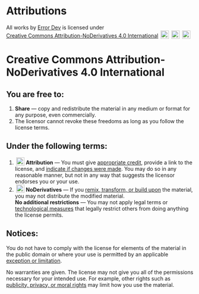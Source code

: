# Attributions
<p xmlns:cc="http://creativecommons.org/ns#" xmlns:dct="http://purl.org/dc/terms/">All works by <a rel="cc:attributionURL dct:creator" property="cc:attributionName" href="https://devicals.github.io/">Error Dev</a> is licensed under <a href="https://creativecommons.org/licenses/by-nd/4.0/?ref=chooser-v1" target="_blank" rel="license noopener noreferrer" style="display:inline-block;">Creative Commons Attribution-NoDerivatives 4.0 International</a>
  <img style="height:22px!important;margin-left:3px;vertical-align:text-bottom;" src="https://mirrors.creativecommons.org/presskit/icons/cc.svg?ref=chooser-v1" alt="">
  <img style="height:22px!important;margin-left:3px;vertical-align:text-bottom;" src="https://mirrors.creativecommons.org/presskit/icons/by.svg?ref=chooser-v1" alt="">
  <img style="height:22px!important;margin-left:3px;vertical-align:text-bottom;" src="https://mirrors.creativecommons.org/presskit/icons/nd.svg?ref=chooser-v1" alt="">
</p>

# Creative Commons Attribution-NoDerivatives 4.0 International
## You are free to:

1. **Share** — copy and redistribute the material in any medium or format for any purpose, even commercially.
2. The licensor cannot revoke these freedoms as long as you follow the license terms.

## Under the following terms:

1. <img style="height:22px!important;margin-left:3px;vertical-align:text-bottom;" src="https://mirrors.creativecommons.org/presskit/icons/by.svg?ref=chooser-v1" alt=""> **Attribution** — You must give [appropriate credit](https://creativecommons.org/licenses/by-nd/4.0/#ref-appropriate-credit), provide a link to the license, and [indicate if changes were made](https://creativecommons.org/licenses/by-nd/4.0/#ref-indicate-changes). You may do so in any reasonable manner, but not in any way that suggests the licensor endorses you or your use.
2. <img style="height:22px!important;margin-left:3px;vertical-align:text-bottom;" src="https://mirrors.creativecommons.org/presskit/icons/nd.svg?ref=chooser-v1" alt=""> **NoDerivatives** — If you [remix, transform, or build upon](https://creativecommons.org/licenses/by-nd/4.0/#ref-some-kinds-of-mods) the material, you may not distribute the modified material.
   <br>**No additional restrictions** — You may not apply legal terms or [technological measures](https://creativecommons.org/licenses/by-nd/4.0/#ref-technological-measures) that legally restrict others from doing anything the license permits.

## Notices:

You do not have to comply with the license for elements of the material in the public domain or where your use is permitted by an applicable [exception or limitation](https://creativecommons.org/licenses/by-nd/4.0/#ref-exception-or-limitation).

No warranties are given. The license may not give you all of the permissions necessary for your intended use. For example, other rights such as [publicity, privacy, or moral rights](https://creativecommons.org/licenses/by-nd/4.0/#ref-publicity-privacy-or-moral-rights) may limit how you use the material.
